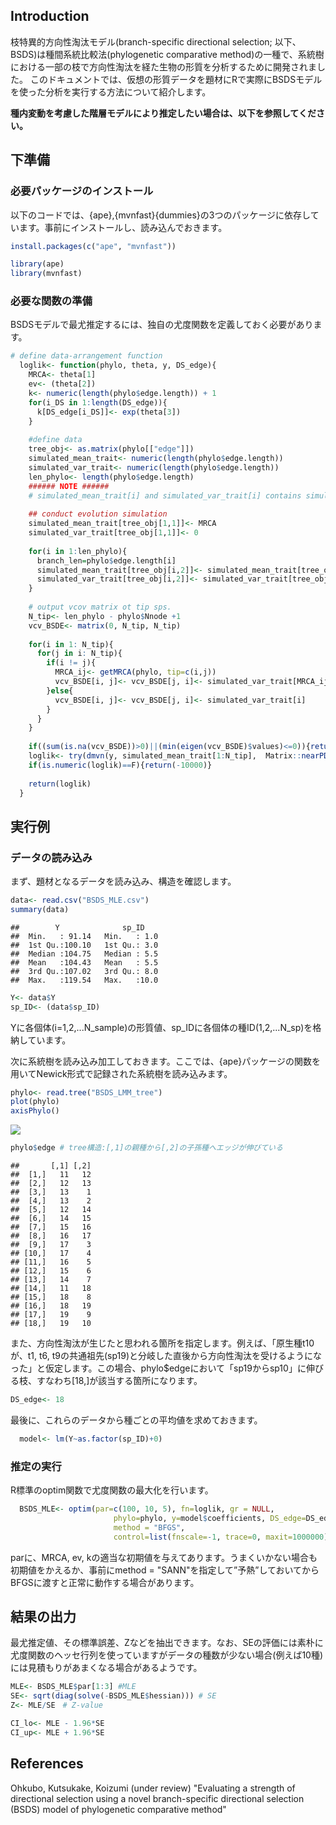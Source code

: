 
## Introduction
枝特異的方向性淘汰モデル(branch-specific directional selection; 以下、BSDS)は種間系統比較法(phylogenetic comparative method)の一種で、系統樹における一部の枝で方向性淘汰を経た生物の形質を分析するために開発されました。
このドキュメントでは、仮想の形質データを題材にRで実際にBSDSモデルを使った分析を実行する方法について紹介します。


__種内変動を考慮した階層モデルにより推定したい場合は、以下を参照してください。__


## 下準備
### 必要パッケージのインストール
以下のコードでは、{ape},{mvnfast}{dummies}の3つのパッケージに依存しています。事前にインストールし、読み込んでおきます。

```r
install.packages(c("ape", "mvnfast"))
```


```r
library(ape)
library(mvnfast)
```


### 必要な関数の準備
BSDSモデルで最尤推定するには、独自の尤度関数を定義しておく必要があります。

```r
# define data-arrangement function
  loglik<- function(phylo, theta, y, DS_edge){
    MRCA<- theta[1]
    ev<- (theta[2])
    k<- numeric(length(phylo$edge.length)) + 1
    for(i_DS in 1:length(DS_edge)){
      k[DS_edge[i_DS]]<- exp(theta[3])
    }
    
    #define data
    tree_obj<- as.matrix(phylo[["edge"]])
    simulated_mean_trait<- numeric(length(phylo$edge.length))
    simulated_var_trait<- numeric(length(phylo$edge.length))
    len_phylo<- length(phylo$edge.length)
    ###### NOTE ######
    # simulated_mean_trait[i] and simulated_var_trait[i] contains simulated trait of sp i.
    
    ## conduct evolution simulation
    simulated_mean_trait[tree_obj[1,1]]<- MRCA
    simulated_var_trait[tree_obj[1,1]]<- 0
    
    for(i in 1:len_phylo){
      branch_len=phylo$edge.length[i]
      simulated_mean_trait[tree_obj[i,2]]<- simulated_mean_trait[tree_obj[i,1]] + (branch_len*ev*(k[i]^2-1))/k[i]
      simulated_var_trait[tree_obj[i,2]]<- simulated_var_trait[tree_obj[i,1]] + (2*branch_len*ev*(k[i]^2+1))/k[i]
    }
    
    # output vcov matrix ot tip sps.
    N_tip<- len_phylo - phylo$Nnode +1
    vcv_BSDE<- matrix(0, N_tip, N_tip)
    
    for(i in 1: N_tip){
      for(j in i: N_tip){
        if(i != j){
          MRCA_ij<- getMRCA(phylo, tip=c(i,j))
          vcv_BSDE[i, j]<- vcv_BSDE[j, i]<- simulated_var_trait[MRCA_ij]
        }else{
          vcv_BSDE[i, j]<- vcv_BSDE[j, i]<- simulated_var_trait[i]
        }
      }
    }
    
    if((sum(is.na(vcv_BSDE))>0)||(min(eigen(vcv_BSDE)$values)<=0)){return(-Inf)}
    loglik<- try(dmvn(y, simulated_mean_trait[1:N_tip],  Matrix::nearPD(vcv_BSDE)$mat, log=T))
    if(is.numeric(loglik)==F){return(-10000)}
    
    return(loglik)
  }
```


## 実行例
### データの読み込み
まず、題材となるデータを読み込み、構造を確認します。


```r
data<- read.csv("BSDS_MLE.csv")
summary(data)
```

```
##        Y              sp_ID     
##  Min.   : 91.14   Min.   : 1.0  
##  1st Qu.:100.10   1st Qu.: 3.0  
##  Median :104.75   Median : 5.5  
##  Mean   :104.43   Mean   : 5.5  
##  3rd Qu.:107.02   3rd Qu.: 8.0  
##  Max.   :119.54   Max.   :10.0
```

```r
Y<- data$Y
sp_ID<- (data$sp_ID)
```

Yに各個体(i=1,2,...N_sample)の形質値、sp_IDに各個体の種ID(1,2,...N_sp)を格納しています。


次に系統樹を読み込み加工しておきます。ここでは、{ape}パッケージの関数を用いてNewick形式で記録された系統樹を読み込みます。

```r
phylo<- read.tree("BSDS_LMM_tree")
plot(phylo)
axisPhylo()
```

![](BSDS_MLE_files/figure-html/unnamed-chunk-4-1.png)<!-- -->

```r
phylo$edge # tree構造:[,1]の親種から[,2]の子孫種へエッジが伸びている
```

```
##       [,1] [,2]
##  [1,]   11   12
##  [2,]   12   13
##  [3,]   13    1
##  [4,]   13    2
##  [5,]   12   14
##  [6,]   14   15
##  [7,]   15   16
##  [8,]   16   17
##  [9,]   17    3
## [10,]   17    4
## [11,]   16    5
## [12,]   15    6
## [13,]   14    7
## [14,]   11   18
## [15,]   18    8
## [16,]   18   19
## [17,]   19    9
## [18,]   19   10
```

また、方向性淘汰が生じたと思われる箇所を指定します。例えば、「原生種t10が、t1, t6, t9の共通祖先(sp19)と分岐した直後から方向性淘汰を受けるようになった」と仮定します。この場合、phylo$edgeにおいて「sp19からsp10」に伸びる枝、すなわち[18,]が該当する箇所になります。


```r
DS_edge<- 18
```


最後に、これらのデータから種ごとの平均値を求めておきます。


```r
  model<- lm(Y~as.factor(sp_ID)+0)
```


### 推定の実行
R標準のoptim関数で尤度関数の最大化を行います。

```r
  BSDS_MLE<- optim(par=c(100, 10, 5), fn=loglik, gr = NULL,
                       phylo=phylo, y=model$coefficients, DS_edge=DS_edge,
                       method = "BFGS",
                       control=list(fnscale=-1, trace=0, maxit=1000000), hessian=T)
```

parに、MRCA, ev, kの適当な初期値を与えてあります。うまくいかない場合も初期値をかえるか、事前にmethod = "SANN"を指定して”予熱”しておいてからBFGSに渡すと正常に動作する場合があります。

## 結果の出力
最尤推定値、その標準誤差、Zなどを抽出できます。なお、SEの評価には素朴に尤度関数のヘッセ行列を使っていますがデータの種数が少ない場合(例えば10種)には見積もりがあまくなる場合があるようです。

```r
MLE<- BSDS_MLE$par[1:3] #MLE
SE<- sqrt(diag(solve(-BSDS_MLE$hessian))) # SE
Z<- MLE/SE　# Z-value

CI_lo<- MLE - 1.96*SE
CI_up<- MLE + 1.96*SE
```


## References
Ohkubo, Kutsukake, Koizumi (under review) "Evaluating a strength of directional selection using a novel branch-specific directional selection (BSDS) model of phylogenetic comparative method"
